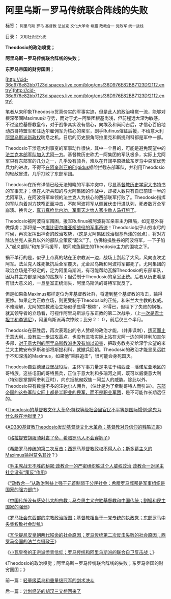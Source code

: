 # 阿里乌斯－罗马传统联合阵线的失败

标签： `阿里乌斯` `罗马` `基督教` `法兰克` `文化大革命` `希腊` `政教合一` `党政军` `统一战线` 

目录： `文明社会进化史`

**Theodosio的政治嗅觉；**

**阿里乌斯－罗马传统联合阵线的失败；**

**东罗马帝国的财穷国困**；

[http://cid-36d976e82bb7123d.spaces.live.com/blog/cns!36D976E82BB7123D!2112.entry](http://cid-36d976e82bb7123d.spaces.live.com/blog/cns!36D976E82BB7123D!2112.entry)

笔者从来印象Theodosio货真价实的军事实迹，但是此人的政治嗅觉一流，能够对根深蒂固Maximus处守势，而对于尤－阿集团根基尚浅，但前程远大深为敏感。不过这位基督教皇帝，对于战争其实没有信心，向埃及和尚问吉后，才信心百倍地动员哥特盟军和汪达尔雇佣军为核心的亲军，副手Rufinus催征后援，不给意大利[阿里乌斯派新政权](../../../2010/11/18/基督教“共患难易，同安乐难”和尼西亚信经和正宗.md)喘息之机。日后的历史狠角阿拉里克和斯提利科都是军中一部。



Theodosio干涉意大利事变的军事动作很快，其中一个目的，可能是避免观望中的[法兰克本部军队加入尤阿一方](../../../2010/5/24/法兰克人的帝国从来没有存在过.md)。基督教历史称尤－阿集团的军队极多，实际上尤阿军只有东部军的几分之一，几乎没有骑兵，难以在开阔平原抵敌东罗马中央军优势兵力的进攻，不得不[在阿奎利亚的Frigidus](../../../2010/9/14/国难坚城，阿奎尼亚！威尼斯的前身.md)据险拦截东部军队，并利用Theodosio的轻敌冒进，几乎打败了东部军团。

Theodosio在所有详情已经无法知晓的军事冲突中，尽显[基督教历史学家大书特书](../../../2010/6/2/历史是什么样学科？“历史学家”的三种类型.md)的军事天才；但在人所共知的与尤阿集团的作战中，却被人数只有自已前锋一半的尤阿军队，在阿波将军率领的法兰克人为核心的西部联军打败了。Theodosio指挥的军队向着对方狭窄正面冲击，不防阿波将军从侧翼伏击行进队列，死者数万全军崩溃。换言之，[真刀真枪比内功，军事天才给人家少数人马打垮了](../../../2010/9/8/为什么大皇帝们都爱做牛皮军事天才？.md)。

Theodosio被阿波将军围困，援军Rufinus被阿波将军亲率主力阻隔，如无意外将做俘虏；那将是一次[堪比密尔维亚桥战役的军事奇迹](../../../2010/11/8/孙子为罗马内战开出的赔率；基督教的决定性.md)！Theodosio似乎山穷水尽的时侯，再次发挥出神奇的政治攻势，（这是尤阿集团政治根基尚浅的弱点），将对方除法兰克人亲兵以外的部队全策反“起义”了。仿佛稳操胜券的阿波将军，一下子陷入“起义部队”和东罗马援军，联同咸鱼翻生的Theodosio主力的围攻之下。

祸不单行的是，似乎上帝真的站在正宗教派一边，战场上刮起了大风，风向直吹尤阿军。法兰克人殊死抵抗后全军覆灭，尤金尼乌斯和阿波将军都死了。尤阿集团的政治立场是不好定的，定为阿里乌斯派，有可能帮助瓦解Theodosio的东部军队，因为其主力都是同派的蛮族军；但受制于Theodosio的皇室正统。后者从历史看是有很大意义的，一旦皇室正统消失，阿里乌斯派的哥特军就反了。

但是如果象Maximus那样定位为非基督教社群，将遭到整个基督教的攻击，输得更惨。如果定为正教立场，则更受制于Theodosio的正统，和米兰大主教的权威。不难理解，尤阿的宗教政治立场似乎显得“模糊”，不得已，但埋下了失败的祸根。就其领导者的立场看，可视作阿里乌斯派与东正教的第二次战争，（上[一次是君士坦丁和李锡尼](../../../2010/11/18/基督教的真理和内战，教会的特权.md)），阿里乌斯派再次惨败；比分２：０，前后仅三个半月。

Theodosio在获胜后，再次表现出的令人赞叹的政治才能，（并非讽刺），[适可而止于意大利，没有进一步进攻高卢](../../../2010/9/9/罗马不打波斯，皇帝和波斯都危险了.md)，也没有进攻实际上站在尤阿一边的阿非利加吉尔多部，[对于意大利的阿里乌斯教派也没有加以迫害](../../../2010/11/18/基督教“共患难易，同安乐难”和尼西亚信经和正宗.md)，把政务教务交给深孚众望的米兰大主教安布罗斯和部将斯提利科，就撤兵回朝。Theodosio的政治才能显见远胜于不知深浅的Maximus，如果他“乘胜追击”，很可能会身死国灭。

Theodosio自亚德里亚堡战役后，主体军事力量是屯驻于梅西亚－潘诺尼亚地区的哥特族。这些屯田的哥特民兵，正位于意大利和多瑙河之间，既可以威慑意大利（特别是掌握阿奎利亚时），向东抵抗匈奴族－阿兰人的威胁。除此以外，Theodosio只有数量不多的汪达尔人佣兵，（估计是为了牵制哥特人而引进）。[东部帝国的这些军队实际上都是半职业的民军，而不是职业军团](../../../2010/9/1/罗马军队由国军到党军再进化成皇军.md)，是不可能作长期远征的。

《[Theodosio的基督教文化大革命;特权等级社会里官民不平等是国际惯例;魔鬼为什么躲在地狱里？](../../../2010/11/26/魔鬼干嘛躲进地狱？Theodosio发动基督教文化大革命.md)》

《[AD380基督教Theodosio发动基督徒文化大革命；基督教对异信仰的残酷迫害](../../../2010/11/26/基督教罗马帝国对基督徒的迫害，对异教的残酷迫害；.md)》

《[格拉提安胡服骑射丧了命，希腊罗马人不会穿裤子](../../../2010/11/26/文明世界没裤子，胡服骑射丧了命.md)》

《[希腊罗马传统的第二次反击；西罗马基督教政权不得人心；斯多葛主义的Maximus输得莫名其妙](../../../2010/11/27/基督教政权不得人心;罗马传统的第二次反击.md)？》

《[毛主席战无不胜的秘密;政教合一的严密组织胜过个人威权政治;政教合一对民主社会没有“策反”作用](../../../2010/11/27/政教合一的党团组织胜过个人威权政治.md)》

《[“政教合一”从政治利益上强于元首制弱于公民社会；希腊罗马城邦是军事组织是国家的强力部门](../../../2010/11/27/希腊罗马城邦是军事组织；基督教成功的背景.md)》

《[中国传统没有感染伟大的宗教；马克思主义完胜基督教和中国传统；割据和民主国家的强弱](../../../2010/11/27/为什么中国传统没有感染伟大的宗教？.md)》

《[罗马社会东西部的宗教政治版图；基督教相当于一党专统的执政党；东部罗马中央集权致社会动乱](../../../2010/11/28/基督教相当于罗马帝国的执政党.md)》

《[瓦伦提尼安皇朝两代殒命的社会原因；罗马传统第二次反击失败的社会原因；西罗马帝国的法兰克摄政王](../../../2010/11/28/罗马传统元首政治的失败；法兰克摄政王.md)》

《[小瓦皇帝的正宗派愤青信仰；罗马传统和阿里乌斯派的联合自卫反击战；](../../../2010/11/28/轻量级菜鸟和重量级冠军的剑术决斗.md)》

《Theodosio的政治嗅觉；阿里乌斯－罗马传统联合阵线的失败；东罗马帝国的财穷国困；》

前一篇：[轻量级菜鸟和重量级冠军的剑术决斗](../../../2010/11/28/轻量级菜鸟和重量级冠军的剑术决斗.md)

后一篇：[计划经济的胡汉三又想回来了](../../../2010/11/29/计划经济的胡汉三又想回来了.md)